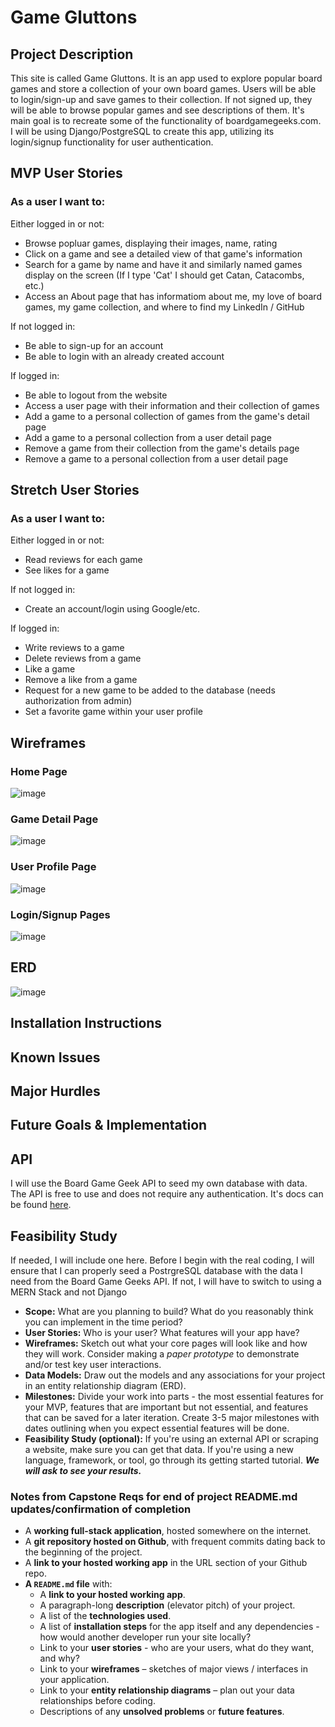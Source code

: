 # Game Gluttons

## Project Description
This site is called Game Gluttons. It is an app used to explore popular board games and store a collection of your own board games. Users will be able to login/sign-up and save games to their collection. If not signed up, they will be able to browse popular games and see descriptions of them.  It's main goal is to recreate some of the functionality of boardgamegeeks.com. 
I will be using Django/PostgreSQL to create this app, utilizing its login/signup functionality for user authentication.

## MVP User Stories
### As a user I want to:
Either logged in or not:
- Browse popluar games, displaying their images, name, rating
- Click on a game and see a detailed view of that game's information
- Search for a game by name and have it and similarly named games display on the screen (If I type 'Cat' I should get Catan, Catacombs, etc.)
- Access an About page that has informatiom about me, my love of board games, my game collection, and where to find my LinkedIn / GitHub

If not logged in:
- Be able to sign-up for an account
- Be able to login with an already created account

If logged in:
- Be able to logout from the website
- Access a user page with their information and their collection of games
- Add a game to a personal collection of games from the game's detail page
- Add a game to a personal collection from a user detail page
- Remove a game from their collection from the game's details page
- Remove a game to a personal collection from a user detail page

## Stretch User Stories
### As a user I want to:
Either logged in or not:
- Read reviews for each game
- See likes for a game

If not logged in:
- Create an account/login using Google/etc.

If logged in:
- Write reviews to a game
- Delete reviews from a game
- Like a game
- Remove a like from a game
- Request for a new game to be added to the database (needs authorization from admin)
- Set a favorite game within your user profile

## Wireframes
### Home Page
![image](https://user-images.githubusercontent.com/89223981/171911119-e9b0528e-c187-428c-b56c-19b9c37ce0f8.png)

### Game Detail Page
![image](https://user-images.githubusercontent.com/89223981/171911200-fbe56e2f-3c96-4000-9d68-46538de8e1b7.png)

### User Profile Page
![image](https://user-images.githubusercontent.com/89223981/171911224-bea82d42-ef04-48f6-9b30-206635394384.png)

### Login/Signup Pages
![image](https://user-images.githubusercontent.com/89223981/171911342-695a3786-26b8-4b2d-980d-c4fee8fb182e.png)

## ERD
![image](https://user-images.githubusercontent.com/89223981/171916031-2268d54a-b2e6-49fb-84aa-005ef70019df.png)

## Installation Instructions

## Known Issues

## Major Hurdles

## Future Goals & Implementation

## API
I will use the Board Game Geek API to seed my own database with data. The API is free to use and does not require any authentication. It's docs can be found [here](https://boardgamegeek.com/wiki/page/BGG_XML_API2).

## Feasibility Study
If needed, I will include one here.  Before I begin with the real coding, I will ensure that I can properly seed a PostrgreSQL database with the data I need from the Board Game Geeks API.  If not, I will have to switch to using a MERN Stack and not Django


- **Scope:** What are you planning to build? What do you reasonably think you can implement in the time period?
- **User Stories:** Who is your user? What features will your app have?
- **Wireframes:** Sketch out what your core pages will look like and how they will work. Consider making a *paper prototype* to demonstrate and/or test key user interactions.
- **Data Models:** Draw out the models and any associations for your project in an entity relationship diagram (ERD).
- **Milestones:** Divide your work into parts - the most essential features for your MVP, features that are important but not essential, and features that can be saved for a later iteration. Create 3-5 major milestones with dates outlining when you expect essential features will be done.
- **Feasibility Study (optional):** If you're using an external API or scraping a website, make sure you can get that data. If you're using a new language, framework, or tool, go through its getting started tutorial. ***We will ask to see your results.***

### Notes from Capstone Reqs for end of project README.md updates/confirmation of completion
- A **working full-stack application**, hosted somewhere on the internet.
- A **git repository hosted on Github**, with frequent commits dating back to the beginning of the project.
- A **link to your hosted working app** in the URL section of your Github repo.
- **A `README.md` file** with:
    - A **link to your hosted working app**.
    - A paragraph-long **description** (elevator pitch) of your project.
    - A list of the **technologies used**.
    - A list of **installation steps** for the app itself and any dependencies - how would another developer run your site locally?
    - Link to your **user stories** - who are your users, what do they want, and why?
    - Link to your **wireframes** – sketches of major views / interfaces in your application.
    - Link to your **entity relationship diagrams** – plan out your data relationships before coding.
    - Descriptions of any **unsolved problems** or **future features**.
